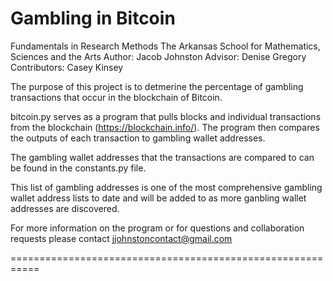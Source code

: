 Gambling in Bitcoin
==========================================================
Fundamentals in Research Methods
The Arkansas School for Mathematics, Sciences and the Arts
Author: Jacob Johnston
Advisor: Denise Gregory 
Contributors: Casey Kinsey 

The purpose of this project is to detmerine the percentage of gambling transactions that occur in the blockchain of
Bitcoin. 

bitcoin.py serves as a program that pulls blocks and individual transactions from the blockchain 
(https://blockchain.info/). The program then compares the outputs of each transaction to gambling wallet addresses. 

The gambling wallet addresses that the transactions are compared to can be found in the constants.py file. 

This list of gambling addresses is one of the most comprehensive gambling wallet address lists to date and will be
added to as more ganbling wallet addresses are discovered. 

For more information on the program or for questions and collaboration requests please contact 
jjohnstoncontact@gmail.com

===========================================================
